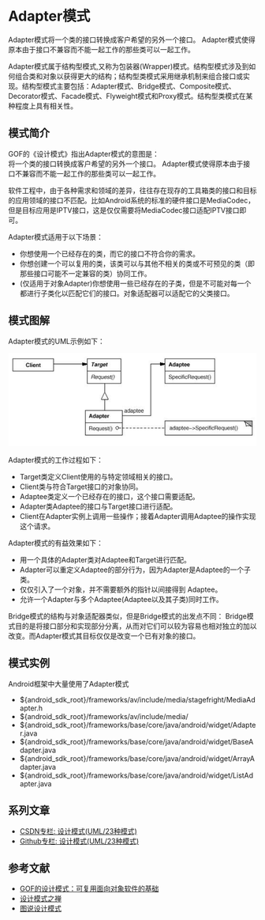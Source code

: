 # Adapter模式

Adapter模式将一个类的接口转换成客户希望的另外一个接口。 Adapter模式使得原本由于接口不兼容而不能一起工作的那些类可以一起工作。

Adapter模式属于结构型模式,又称为包装器(Wrapper)模式。结构型模式涉及到如何组合类和对象以获得更大的结构；结构型类模式采用继承机制来组合接口或实现。结构型模式主要包括：Adapter模式、Bridge模式、Composite模式、Decorator模式、Facade模式、Flyweight模式和Proxy模式。结构型类模式在某种程度上具有相关性。

## 模式简介

GOF的《设计模式》指出Adapter模式的意图是：  
将一个类的接口转换成客户希望的另外一个接口。 Adapter模式使得原本由于接口不兼容而不能一起工作的那些类可以一起工作。

软件工程中，由于各种需求和领域的差异，往往存在现存的工具箱类的接口和目标的应用领域的接口不匹配。比如Android系统的标准的硬件接口是MediaCodec，但是目标应用是IPTV接口，这是仅仅需要将MediaCodec接口适配IPTV接口即可。

Adapter模式适用于以下场景：

- 你想使用一个已经存在的类，而它的接口不符合你的需求。
- 你想创建一个可以复用的类，该类可以与其他不相关的类或不可预见的类（即那些接口可能不一定兼容的类）协同工作。
- (仅适用于对象Adapter)你想使用一些已经存在的子类，但是不可能对每一个都进行子类化以匹配它们的接口。对象适配器可以适配它的父类接口。

## 模式图解

Adapter模式的UML示例如下：

![Adapter模式示例](../images/structural_adapter.jpg)

Adapter模式的工作过程如下：

- Target类定义Client使用的与特定领域相关的接口。
- Client类与符合Target接口的对象协同。
- Adaptee类定义一个已经存在的接口，这个接口需要适配。
- Adapter类Adaptee的接口与Target接口进行适配。
- Client在Adapter实例上调用一些操作；接着Adapter调用Adaptee的操作实现这个请求。

Adapter模式的有益效果如下：

- 用一个具体的Adapter类对Adaptee和Target进行匹配。
- Adapter可以重定义Adaptee的部分行为，因为Adapter是Adaptee的一个子类。
- 仅仅引入了一个对象，并不需要额外的指针以间接得到 Adaptee。
- 允许一个Adapter与多个Adaptee(Adaptee以及其子类)同时工作。

Bridge模式的结构与对象适配器类似，但是Bridge模式的出发点不同： Bridge模式目的是将接口部分和实现部分分离，从而对它们可以较为容易也相对独立的加以改变。而Adapter模式其目标仅仅是改变一个已有对象的接口。

## 模式实例

Android框架中大量使用了Adapter模式

- ${android_sdk_root}/frameworks/av/include/media/stagefright/MediaAdapter.h
- ${android_sdk_root}/frameworks/av/include/media/
- ${android_sdk_root}/frameworks/base/core/java/android/widget/Adapter.java
- ${android_sdk_root}/frameworks/base/core/java/android/widget/BaseAdapter.java
- ${android_sdk_root}/frameworks/base/core/java/android/widget/ArrayAdapter.java
- ${android_sdk_root}/frameworks/base/core/java/android/widget/ListAdapter.java

## 系列文章

- [CSDN专栏: 设计模式(UML/23种模式)](https://blog.csdn.net/column/details/27399.html)
- [Github专栏: 设计模式(UML/23种模式)](https://github.com/media-tm/MTDesignPattern)

## 参考文献

- [GOF的设计模式：可复用面向对象软件的基础](http://item.jd.com/10057319.html)
- [设计模式之禅](http://item.jd.com/11414555.html)
- [图说设计模式](https://github.com/me115/design_patterns)
